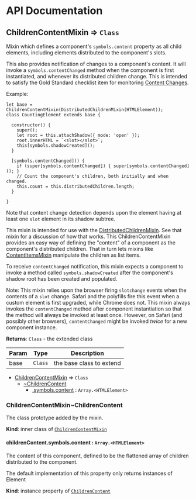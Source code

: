 # API Documentation
<a name="module_ChildrenContentMixin"></a>

## ChildrenContentMixin ⇒ <code>Class</code>
Mixin which defines a component's `symbols.content` property as all
child elements, including elements distributed to the component's slots.

This also provides notification of changes to a component's content. It
will invoke a `symbols.contentChanged` method when the component is first
instantiated, and whenever its distributed children change. This is intended
to satisfy the Gold Standard checklist item for monitoring
[Content Changes](https://github.com/webcomponents/gold-standard/wiki/Content-Changes).

Example:

```
let base = ChildrenContentMixin(DistributedChildrenMixin(HTMLElement));
class CountingElement extends base {

  constructor() {
    super();
    let root = this.attachShadow({ mode: 'open' });
    root.innerHTML = `<slot></slot>`;
    this[symbols.shadowCreated]();
  }

  [symbols.contentChanged]() {
    if (super[symbols.contentChanged]) { super[symbols.contentChanged](); }
    // Count the component's children, both initially and when changed.
    this.count = this.distributedChildren.length;
  }

}
```

Note that content change detection depends upon the element having at least
one `slot` element in its shadow subtree.

This mixin is intended for use with the
[DistributedChildrenMixin](DistributedChildrenMixin.md). See that mixin for
a discussion of how that works. This ChildrenContentMixin
provides an easy way of defining the "content" of a component as the
component's distributed children. That in turn lets mixins like
[ContentItemsMixin](ContentItemsMixin.md) manipulate the children as list
items.

To receive `contentChanged` notification, this mixin expects a component to
invoke a method called `symbols.shadowCreated` after the component's shadow
root has been created and populated.

Note: This mixin relies upon the browser firing `slotchange` events when the
contents of a `slot` change. Safari and the polyfills fire this event when a
custom element is first upgraded, while Chrome does not. This mixin always
invokes the `contentChanged` method after component instantiation so that the
method will always be invoked at least once. However, on Safari (and possibly
other browsers), `contentChanged` might be invoked _twice_ for a new
component instance.

**Returns**: <code>Class</code> - the extended class  

| Param | Type | Description |
| --- | --- | --- |
| base | <code>Class</code> | the base class to extend |


* [ChildrenContentMixin](#module_ChildrenContentMixin) ⇒ <code>Class</code>
    * [~ChildrenContent](#module_ChildrenContentMixin..ChildrenContent)
        * [.symbols.content](#module_ChildrenContentMixin..ChildrenContent+symbols.content) : <code>Array.&lt;HTMLElement&gt;</code>

<a name="module_ChildrenContentMixin..ChildrenContent"></a>

### ChildrenContentMixin~ChildrenContent
The class prototype added by the mixin.

  **Kind**: inner class of <code>[ChildrenContentMixin](#module_ChildrenContentMixin)</code>
<a name="module_ChildrenContentMixin..ChildrenContent+symbols.content"></a>

#### childrenContent.symbols.content : <code>Array.&lt;HTMLElement&gt;</code>
The content of this component, defined to be the flattened array of
children distributed to the component.

The default implementation of this property only returns instances of
Element

  **Kind**: instance property of <code>[ChildrenContent](#module_ChildrenContentMixin..ChildrenContent)</code>
